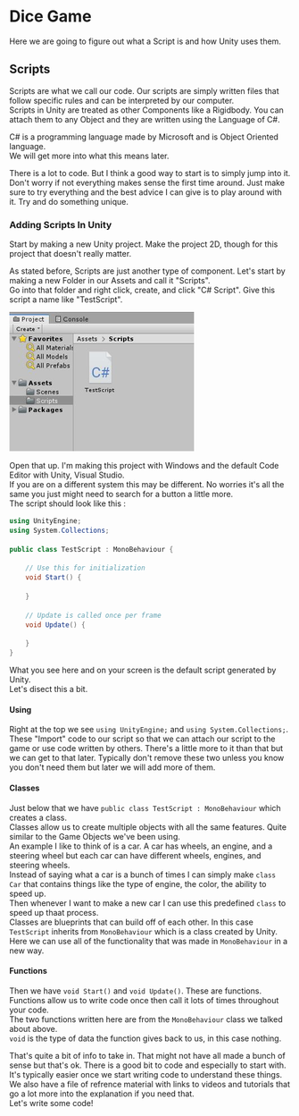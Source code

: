 # Dice Game

Here we are going to figure out what a Script is and how Unity uses them.

## Scripts

Scripts are what we call our code. Our scripts are simply written files that follow specific rules and can be interpreted by our computer.\
Scripts in Unity are treated as other Components like a Rigidbody. You can attach them to any Object and they are written using the Language of C#.

C# is a programming language made by Microsoft and is Object Oriented language.\
We will get more into what this means later.

There is a lot to code. But I think a good way to start is to simply jump into it. Don't worry if not everything makes sense the first time around. Just make sure to try everything and the best advice I can give is to play around with it. Try and do something unique.

### Adding Scripts In Unity

Start by making a new Unity project. Make the project 2D, though for this project that doesn't really matter.

As stated before, Scripts are just another type of component. Let's start by making a new Folder in our Assets and call it "Scripts".\
Go into that folder and right click, create, and click "C# Script". Give this script a name like "TestScript". 

![ScriptInFolder](Images/ScriptInFolder.JPG)

Open that up. I'm making this project with Windows and the default Code Editor with Unity, Visual Studio.\
If you are on a different system this may be different. No worries it's all the same you just might need to search for a button a little more.\
The script should look like this :

```csharp
using UnityEngine;
using System.Collections;

public class TestScript : MonoBehaviour {

	// Use this for initialization
	void Start() {
	
	}
	
	// Update is called once per frame
	void Update() {
	
	}
}
```

What you see here and on your screen is the default script generated by Unity.\
Let's disect this a bit.

#### Using

Right at the top we see `using UnityEngine;` and `using System.Collections;`. These "Import" code to our script so that we can attach our script to the game or use code written by others. There's a little more to it than that but we can get to that later. Typically don't remove these two unless you know you don't need them but later we will add more of them.

#### Classes

Just below that we have `public class TestScript : MonoBehaviour` which creates a class.\
Classes allow us to create multiple objects with all the same features. Quite similar to the Game Objects we've been using.\
An example I like to think of is a car. A car has wheels, an engine, and a steering wheel but each car can have different wheels, engines, and steering wheels.\
Instead of saying what a car is a bunch of times I can simply make `class Car` that contains things like the type of engine, the color, the ability to speed up.\
Then whenever I want to make a new car I can use this predefined `class` to speed up thaat process.\
Classes are blueprints that can build off of each other. In this case `TestScript` inherits from `MonoBehaviour` which is a class created by Unity.\
Here we can use all of the functionality that was made in `MonoBehaviour` in a new way.

#### Functions

Then we have `void Start()` and `void Update()`. These are functions. Functions allow us to write code once then call it lots of times throughout your code.\
The two functions written here are from the `MonoBehaviour` class we talked about above.\
`void` is the type of data the function gives back to us, in this case nothing.

That's quite a bit of info to take in. That might not have all made a bunch of sense but that's ok. There is a good bit to code and especially to start with. It's typically easier once we start writing code to understand these things.\
We also have a file of refrence material with links to videos and tutorials that go a lot more into the explanation if you need that.\
Let's write some code!
